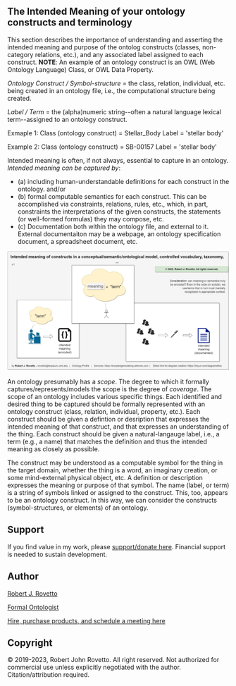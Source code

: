 ## The Intended Meaning of your ontology constructs and terminology

This section describes the importance of understanding and asserting the intended meaning and purpose of the ontolog constructs (classes, non-category relations, etc.), and any associated label assigned to each construct. **NOTE**: An example of an ontology construct is an OWL (Web Ontology Language) Class, or OWL Data Property. 

_Ontology Construct / Symbol-structure_ = the class, relation, individual, etc. being created in an ontology file, i.e., the computational structure being created.

_Label / Term_ = the (alpha)numeric string--often a natural language lexical term--assigned to an ontology construct.

Exmaple 1:
Class (ontology construct) = Stellar_Body
Label = 'stellar body'

Example 2:
Class (ontology construct) = SB-00157
Label = 'stellar body'

Intended meaning is often, if not always, essential to capture in an ontology.
_Intended meaning can be captured by_: 
- (a) including human-understandable definitions for each construct in the ontology.
and/or
- (b) formal computable semantics for each construct. This can be accomplished via constraints, relations, rules, etc., which, in part, constraints the interpretations of the given constructs, the statements (or well-formed formulas) they may compose, etc.
- (c) Documentation both within the ontology file, and external to it. External documentaiton may be a webpage, an ontology specification document, a spreadsheet document, etc.

![image](https://github.com/rrovetto/Ontology-Development-Guidelines/blob/2aae2d15bc084ffabe85a6a03a670f1bd3dd9bbe/images/IntendedMeaning_Rovetto_v1.jpg)

An ontology presumably has a _scope_. The degree to which it formally captures/represents/models the scope is the degree of _coverage_.
The scope of an ontology includes various specific things.
Each identified and desired thing to be captured should be formally represented with an ontology construct (class, relation, individual, property, etc.).
Each construct should be given a defintion or desription that expresses the intended meaning of that construct, and that expresses an understanding of the thing.
Each construct should be given a natural-langauge label, i.e., a term (e.g., a name) that matches the definition and thus the intended meaning as closely as possible. 

The construct may be understood as a computable symbol for the thing in the target domain, whether the thing is a word, an imaginary creation, or some mind-external physical object, etc.
A definition or description expresses the meaning or purpose of that symbol.
The name (label, or term) is a string of symbols linked or assigned to the construct. This, too, appears to be an ontology construct.
In this way, we can consider the constructs (symbol-structures, or elements) of an ontology.

## Support
If you find value in my work, please [support/donate here](https://gogetfunding.com/knowledge-organization-services-ontology-terminology-metadata-concept-analysis/). Financial support is needed to sustain development.

## Author
[Robert J. Rovetto](http://orcid.org/0000-0003-3835-7817)

[Formal Ontologist](https://ontologforum.com/index.php/RobertRovetto)

[Hire, purchase products, and schedule a meeting here](https://tinyurl.com/yas7trzy)
## Copyright
© 2019-2023, Robert John Rovetto. All right reserved.
Not authorized for commercial use unless explicitly negotiated with the author. Citation/attribution required.
